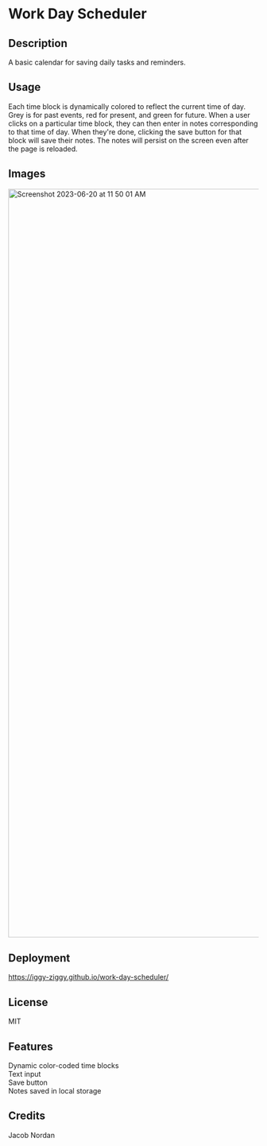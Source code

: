 # Work Day Scheduler


## Description
A basic calendar for saving daily tasks and reminders.

## Usage
Each time block is dynamically colored to reflect the current time of day. Grey is for past events, red for present, and green for future. When a user clicks on a particular time block, they can then enter in notes corresponding to that time of day. When they're done, clicking the save button for that block will save their notes. The notes will persist on the screen even after the page is reloaded.

## Images
<img width="1505" alt="Screenshot 2023-06-20 at 11 50 01 AM" src="https://github.com/iggy-ziggy/work-day-scheduler/assets/128410000/d255f5f8-ec54-435b-8fed-e36e502efce5">

## Deployment
https://iggy-ziggy.github.io/work-day-scheduler/

## License

MIT

## Features
Dynamic color-coded time blocks  
Text input  
Save button  
Notes saved in local storage

## Credits

Jacob Nordan
